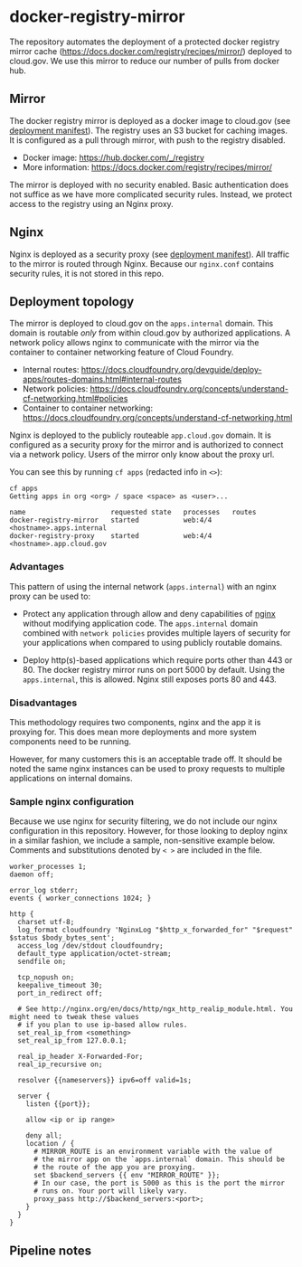 # docker-registry-mirror

The repository automates the deployment of a protected docker registry mirror cache (https://docs.docker.com/registry/recipes/mirror/) deployed to cloud.gov. We use this mirror to reduce our number of pulls from docker hub.


## Mirror

The docker registry mirror is deployed as a docker image to cloud.gov (see [deployment manifest](registry/manifest.yml)). The registry uses an S3 bucket for caching images. It is configured as a pull through mirror, with push to the registry disabled. 

- Docker image: https://hub.docker.com/_/registry
- More information: https://docs.docker.com/registry/recipes/mirror/

The mirror is deployed with no security enabled. Basic authentication does not suffice as we have more complicated security rules. Instead, we protect access to the registry using an Nginx proxy.

## Nginx

Nginx is deployed as a security proxy (see [deployment manifest](proxy/manifest.yml)). All traffic to the mirror is routed through Nginx. Because our `nginx.conf` contains security rules, it is not stored in this repo. 

## Deployment topology

The mirror is deployed to cloud.gov on the `apps.internal` domain. This domain is routable _only_ from within cloud.gov by authorized applications. A network policy allows nginx to communicate with the mirror via the container to container networking feature of Cloud Foundry. 

- Internal routes: https://docs.cloudfoundry.org/devguide/deploy-apps/routes-domains.html#internal-routes
- Network policies: https://docs.cloudfoundry.org/concepts/understand-cf-networking.html#policies
- Container to container networking: https://docs.cloudfoundry.org/concepts/understand-cf-networking.html

Nginx is deployed to the publicly routeable `app.cloud.gov` domain. It is configured as a security proxy for the mirror and is authorized to connect via a network policy. Users of the mirror only know about the proxy url.

You can see this by running `cf apps` (redacted info in `<>`):

```
cf apps
Getting apps in org <org> / space <space> as <user>...

name                     requested state   processes   routes
docker-registry-mirror   started           web:4/4     <hostname>.apps.internal
docker-registry-proxy    started           web:4/4     <hostname>.app.cloud.gov
```


### Advantages

This pattern of using the internal network (`apps.internal`) with an nginx proxy can be used to:

- Protect any application through allow and deny capabilities of [nginx](https://nginx.org) without modifying application code. The `apps.internal` domain combined with `network policies` provides multiple layers of security for your applications when compared to using publicly routable domains.

- Deploy http(s)-based applications which require ports other than 443 or 80. The docker registry mirror runs on port 5000 by default. Using the `apps.internal`, this is allowed. Nginx still exposes ports 80 and 443.

### Disadvantages

This methodology requires two components, nginx and the app it is proxying for. This does mean more deployments and more system components need to be running.

However, for many customers this is an acceptable trade off. It should be noted the same nginx instances can be used to proxy
requests to multiple applications on internal domains.

### Sample nginx configuration

Because we use nginx for security filtering, we do not include our nginx configuration in this repository. However, for those looking to deploy nginx in a similar fashion, we include a sample, non-sensitive example below. Comments and substitutions denoted by `< >` are included in the file.

```
worker_processes 1;
daemon off;

error_log stderr;
events { worker_connections 1024; }

http {
  charset utf-8;
  log_format cloudfoundry 'NginxLog "$http_x_forwarded_for" "$request" $status $body_bytes_sent';
  access_log /dev/stdout cloudfoundry;
  default_type application/octet-stream;
  sendfile on;

  tcp_nopush on;
  keepalive_timeout 30;
  port_in_redirect off;

  # See http://nginx.org/en/docs/http/ngx_http_realip_module.html. You might need to tweak these values
  # if you plan to use ip-based allow rules.
  set_real_ip_from <something> 
  set_real_ip_from 127.0.0.1;

  real_ip_header X-Forwarded-For;
  real_ip_recursive on;

  resolver {{nameservers}} ipv6=off valid=1s;

  server {
    listen {{port}};
    
    allow <ip or ip range>

    deny all;
    location / {
      # MIRROR_ROUTE is an environment variable with the value of
      # the mirror app on the `apps.internal` domain. This should be
      # the route of the app you are proxying.
      set $backend_servers {{ env "MIRROR_ROUTE" }};
      # In our case, the port is 5000 as this is the port the mirror 
      # runs on. Your port will likely vary.
      proxy_pass http://$backend_servers:<port>;
    }
  }
}
```

## Pipeline notes